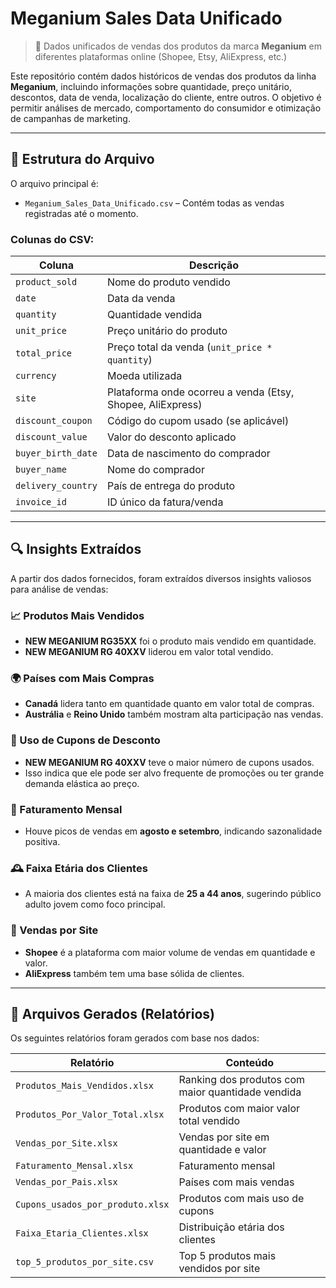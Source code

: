 # Meganium Sales Data Unificado

> 🛒 Dados unificados de vendas dos produtos da marca **Meganium** em diferentes plataformas online (Shopee, Etsy, AliExpress, etc.)

Este repositório contém dados históricos de vendas dos produtos da linha **Meganium**, incluindo informações sobre quantidade, preço unitário, descontos, data de venda, localização do cliente, entre outros. O objetivo é permitir análises de mercado, comportamento do consumidor e otimização de campanhas de marketing.

***

## 📁 Estrutura do Arquivo

O arquivo principal é:

* `Meganium_Sales_Data_Unificado.csv` – Contém todas as vendas registradas até o momento.

### Colunas do CSV:

| Coluna             | Descrição                                                  |
| ------------------ | ---------------------------------------------------------- |
| `product_sold`     | Nome do produto vendido                                    |
| `date`             | Data da venda                                              |
| `quantity`         | Quantidade vendida                                         |
| `unit_price`       | Preço unitário do produto                                  |
| `total_price`      | Preço total da venda (`unit_price * quantity`)             |
| `currency`         | Moeda utilizada                                            |
| `site`             | Plataforma onde ocorreu a venda (Etsy, Shopee, AliExpress) |
| `discount_coupon`  | Código do cupom usado (se aplicável)                       |
| `discount_value`   | Valor do desconto aplicado                                 |
| `buyer_birth_date` | Data de nascimento do comprador                            |
| `buyer_name`       | Nome do comprador                                          |
| `delivery_country` | País de entrega do produto                                 |
| `invoice_id`       | ID único da fatura/venda                                   |

***

## 🔍 Insights Extraídos

A partir dos dados fornecidos, foram extraídos diversos insights valiosos para análise de vendas:

### 📈 Produtos Mais Vendidos

* **NEW MEGANIUM RG35XX** foi o produto mais vendido em quantidade.
* **NEW MEGANIUM RG 40XXV** liderou em valor total vendido.

### 🌍 Países com Mais Compras

* **Canadá** lidera tanto em quantidade quanto em valor total de compras.
* **Austrália** e **Reino Unido** também mostram alta participação nas vendas.

### 💸 Uso de Cupons de Desconto

* **NEW MEGANIUM RG 40XXV** teve o maior número de cupons usados.
* Isso indica que ele pode ser alvo frequente de promoções ou ter grande demanda elástica ao preço.

### 📅 Faturamento Mensal

* Houve picos de vendas em **agosto e setembro**, indicando sazonalidade positiva.

### 🕰 Faixa Etária dos Clientes

* A maioria dos clientes está na faixa de **25 a 44 anos**, sugerindo público adulto jovem como foco principal.

### 🧮 Vendas por Site

* **Shopee** é a plataforma com maior volume de vendas em quantidade e valor.
* **AliExpress** também tem uma base sólida de clientes.

***

## 📁 Arquivos Gerados (Relatórios)

Os seguintes relatórios foram gerados com base nos dados:

| Relatório                        | Conteúdo                                          |
| -------------------------------- | ------------------------------------------------- |
| `Produtos_Mais_Vendidos.xlsx`    | Ranking dos produtos com maior quantidade vendida |
| `Produtos_Por_Valor_Total.xlsx`  | Produtos com maior valor total vendido            |
| `Vendas_por_Site.xlsx`           | Vendas por site em quantidade e valor             |
| `Faturamento_Mensal.xlsx`        | Faturamento mensal                                |
| `Vendas_por_Pais.xlsx`           | Países com mais vendas                            |
| `Cupons_usados_por_produto.xlsx` | Produtos com mais uso de cupons                   |
| `Faixa_Etaria_Clientes.xlsx`     | Distribuição etária dos clientes                  |
| `top_5_produtos_por_site.csv`    | Top 5 produtos mais vendidos por site             |
